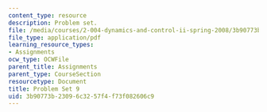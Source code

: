 ```yaml
---
content_type: resource
description: Problem set.
file: /media/courses/2-004-dynamics-and-control-ii-spring-2008/3b90773b23096c3257f4f73f082606c9_ps9.pdf
file_type: application/pdf
learning_resource_types:
- Assignments
ocw_type: OCWFile
parent_title: Assignments
parent_type: CourseSection
resourcetype: Document
title: Problem Set 9
uid: 3b90773b-2309-6c32-57f4-f73f082606c9
---
```

